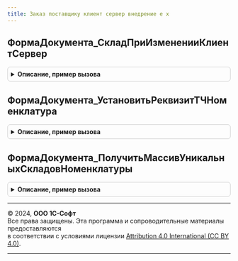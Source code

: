 ```yaml
---
title: Заказ поставщику клиент сервер внедрение е х
---
```



## ФормаДокумента_СкладПриИзмененииКлиентСервер
<details style="margin: 1em 0; padding: 0.5em; border: 1px solid #ccc; border-radius: 6px;">

<summary style="font-weight: bold; cursor: pointer;">Описание, пример вызова</summary>

```bsl


Процедура ФормаДокумента_СкладПриИзмененииКлиентСервер(Объект) Экспорт
```

Пример вызова
```bsl
ЗаказПоставщикуКлиентСерверВнедрениеЕХ.ФормаДокумента_СкладПриИзмененииКлиентСервер(Объект) 
```
</details>

## ФормаДокумента_УстановитьРеквизитТЧНоменклатура
<details style="margin: 1em 0; padding: 0.5em; border: 1px solid #ccc; border-radius: 6px;">

<summary style="font-weight: bold; cursor: pointer;">Описание, пример вызова</summary>

```bsl

Процедура ФормаДокумента_УстановитьРеквизитТЧНоменклатура( Экспорт
```

Пример вызова
```bsl
ЗаказПоставщикуКлиентСерверВнедрениеЕХ.ФормаДокумента_УстановитьРеквизитТЧНоменклатура();
```
</details>

## ФормаДокумента_ПолучитьМассивУникальныхСкладовНоменклатуры
<details style="margin: 1em 0; padding: 0.5em; border: 1px solid #ccc; border-radius: 6px;">

<summary style="font-weight: bold; cursor: pointer;">Описание, пример вызова</summary>

```bsl

Функция ФормаДокумента_ПолучитьМассивУникальныхСкладовНоменклатуры( Экспорт
```

Пример вызова
```bsl
Результат = ЗаказПоставщикуКлиентСерверВнедрениеЕХ.ФормаДокумента_ПолучитьМассивУникальныхСкладовНоменклатуры();
```
</details>

---

© 2024, **ООО 1С-Софт**  
Все права защищены. Эта программа и сопроводительные материалы предоставляются  
в соответствии с условиями лицензии [Attribution 4.0 International (CC BY 4.0)](https://creativecommons.org/licenses/by/4.0/legalcode).

---
